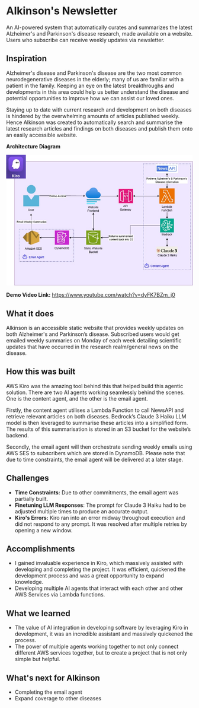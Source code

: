 # Alkinson's Newsletter
An AI-powered system that automatically curates and summarizes the latest Alzheimer's and Parkinson's disease research, made available on a website. Users who subscribe can receive weekly updates via newsletter. 

## Inspiration
Alzheimer's disease and Parkinson's disease are the two most common neurodegenerative diseases in the elderly; many of us are familiar with a patient in the family. Keeping an eye on the latest breakthroughs and developments in this area could help us better understand the disease and potential opportunities to improve how we can assist our loved ones.

Staying up to date with current research and development on both diseases is hindered by the overwhelming amounts of articles published weekly. Hence Alkinson was created to automatically search and summarise the latest research articles and findings on both diseases and publish them onto an easily accessible website.


**Architecture Diagram**


![AlkinsonArchitectureDiagram](AlkinsonArchitectureDiagram.jpg)

**Demo Video Link:** https://www.youtube.com/watch?v=dyFK7BZm_j0

## What it does

Alkinson is an accessible static website that provides weekly updates on both Alzheimer's and Parkinson’s disease. Subscribed users would get emailed weekly summaries on Monday of each week detailing scientific updates that have occurred in the research realm/general news on the disease.

## How this was built

AWS Kiro was the amazing tool behind this that helped build this agentic solution. There are two AI agents working seamlessly behind the scenes. One is the content agent, and the other is the email agent.

Firstly, the content agent utilises a Lambda Function to call NewsAPI and retrieve relevant articles on both diseases. Bedrock’s Claude 3 Haiku LLM model is then leveraged to summarise these articles into a simplified form. The results of this summarisation is stored in an S3 bucket for the website’s backend.

Secondly, the email agent will then orchestrate sending weekly emails using AWS SES to subscribers which are stored in DynamoDB. Please note that due to time constraints, the email agent will be delivered at a later stage.

## **Challenges**

- **Time Constraints:** Due to other commitments, the email agent was partially built.
- **Finetuning LLM Responses**: The prompt for Claude 3 Haiku had to be adjusted multiple times to produce an accurate output.
- **Kiro's Errors:** Kiro ran into an error midway throughout execution and did not respond to any prompt. It was resolved after multiple retries by opening a new window.


## **Accomplishments**

- I gained invaluable experience in Kiro, which massively assisted with developing and completing the project. It was efficient, quickened the development process and was a great opportunity to expand knowledge.
- Developing multiple AI agents that interact with each other and other AWS Services via Lambda functions.


## **What we learned**

- The value of AI integration in developing software by leveraging Kiro in development, it was an incredible assistant and massively quickened the process.
- The power of multiple agents working together to not only connect different AWS services together, but to create a project that is not only simple but helpful.


## **What's next for Alkinson**

- Completing the email agent
- Expand coverage to other diseases
